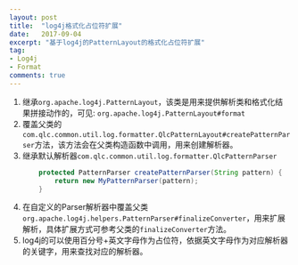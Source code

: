 ```yaml
---
layout: post
title:  "log4j格式化占位符扩展"
date:   2017-09-04
excerpt: "基于log4j的PatternLayout的格式化占位符扩展"
tag:
- Log4j
- Format
comments: true
---
```


1. 继承```org.apache.log4j.PatternLayout```，该类是用来提供解析类和格式化结果拼接动作的，可见: ```org.apache.log4j.PatternLayout#format```
2. 覆盖父类的```com.qlc.common.util.log.formatter.QlcPatternLayout#createPatternParser```方法，该方法会在父类构造函数中调用，用来创建解析器。
3. 继承默认解析器```com.qlc.common.util.log.formatter.QlcPatternParser```
    ``` java
        protected PatternParser createPatternParser(String pattern) {
            return new MyPatternParser(pattern);
        }
    ```
4. 在自定义的Parser解析器中覆盖父类```org.apache.log4j.helpers.PatternParser#finalizeConverter```，用来扩展解析，具体扩展方式可参考父类的```finalizeConverter```方法。
5. log4j的可以使用百分号+英文字母作为占位符，依据英文字母作为对应解析器的关键字，用来查找对应的解析器。